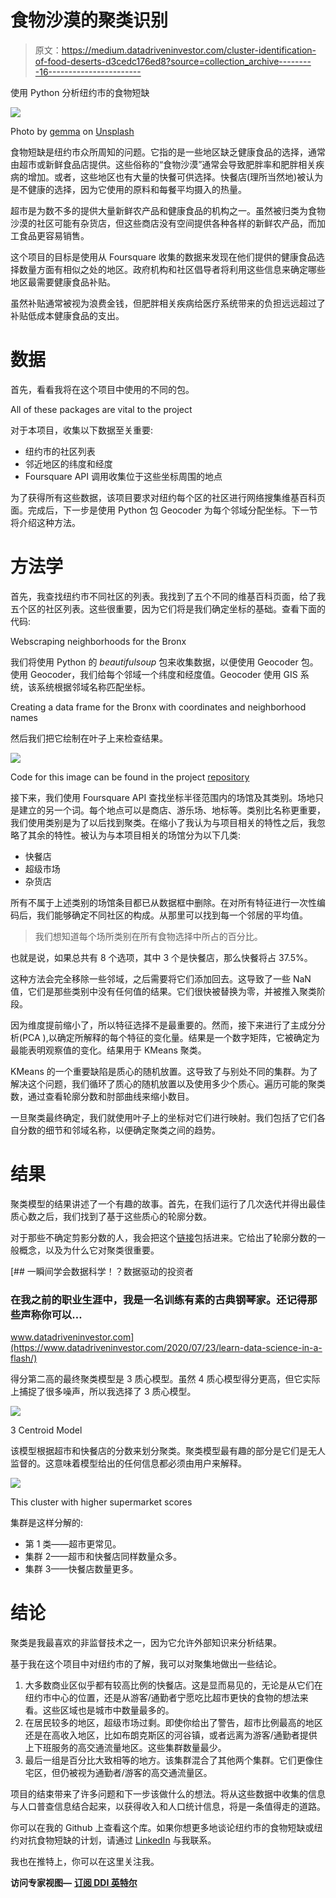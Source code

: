 # 食物沙漠的聚类识别

> 原文：<https://medium.datadriveninvestor.com/cluster-identification-of-food-deserts-d3cedc176ed8?source=collection_archive---------16----------------------->

使用 Python 分析纽约市的食物短缺

![](img/c326d8a053d3282131110b0535fc0616.png)

Photo by [gemma](https://unsplash.com/@_gemmajade?utm_source=medium&utm_medium=referral) on [Unsplash](https://unsplash.com?utm_source=medium&utm_medium=referral)

食物短缺是纽约市众所周知的问题。它指的是一些地区缺乏健康食品的选择，通常由超市或新鲜食品店提供。这些俗称的“食物沙漠”通常会导致肥胖率和肥胖相关疾病的增加。或者，这些地区也有大量的快餐可供选择。快餐店(理所当然地)被认为是不健康的选择，因为它使用的原料和每餐平均摄入的热量。

超市是为数不多的提供大量新鲜农产品和健康食品的机构之一。虽然被归类为食物沙漠的社区可能有杂货店，但这些商店没有空间提供各种各样的新鲜农产品，而加工食品更容易销售。

这个项目的目标是使用从 Foursquare 收集的数据来发现在他们提供的健康食品选择数量方面有相似之处的地区。政府机构和社区倡导者将利用这些信息来确定哪些地区最需要健康食品补贴。

虽然补贴通常被视为浪费金钱，但肥胖相关疾病给医疗系统带来的负担远远超过了补贴低成本健康食品的支出。

# 数据

首先，看看我将在这个项目中使用的不同的包。

All of these packages are vital to the project

对于本项目，收集以下数据至关重要:

*   纽约市的社区列表
*   邻近地区的纬度和经度
*   Foursquare API 调用收集位于这些坐标周围的地点

为了获得所有这些数据，该项目要求对纽约每个区的社区进行网络搜集维基百科页面。完成后，下一步是使用 Python 包 Geocoder 为每个邻域分配坐标。下一节将介绍这种方法。

# 方法学

首先，我查找纽约市不同社区的列表。我找到了五个不同的维基百科页面，给了我五个区的社区列表。这些很重要，因为它们将是我们确定坐标的基础。查看下面的代码:

Webscraping neighborhoods for the Bronx

我们将使用 Python 的 *beautifulsoup* 包来收集数据，以便使用 Geocoder 包。使用 Geocoder，我们给每个邻域一个纬度和经度值。Geocoder 使用 GIS 系统，该系统根据邻域名称匹配坐标。

Creating a data frame for the Bronx with coordinates and neighborhood names

然后我们把它绘制在叶子上来检查结果。

![](img/605438ad373223fae15c15f0c0a828b9.png)

Code for this image can be found in the project [repository](https://github.com/ptorres001/coursera_capstone/blob/main/Cluster_Final.ipynb)

接下来，我们使用 Foursquare API 查找坐标半径范围内的场馆及其类别。场地只是建立的另一个词。每个地点可以是商店、游乐场、地标等。类别比名称更重要，我们使用类别是为了以后找到聚类。在缩小了我认为与项目相关的特性之后，我忽略了其余的特性。被认为与本项目相关的场馆分为以下几类:

*   快餐店
*   超级市场
*   杂货店

所有不属于上述类别的场馆条目都已从数据框中删除。在对所有特征进行一次性编码后，我们能够确定不同社区的构成。从那里可以找到每一个邻居的平均值。

> 我们想知道每个场所类别在所有食物选择中所占的百分比。

也就是说，如果总共有 8 个选项，其中 3 个是快餐店，那么快餐将占 37.5%。

这种方法会完全移除一些邻域，之后需要将它们添加回去。这导致了一些 NaN 值，它们是那些类别中没有任何值的结果。它们很快被替换为零，并被推入聚类阶段。

因为维度提前缩小了，所以特征选择不是最重要的。然而，接下来进行了主成分分析(PCA ),以确定所解释的每个特征的变化量。结果是一个数字矩阵，它被确定为最能表明观察值的变化。结果用于 KMeans 聚类。

KMeans 的一个重要缺陷是质心的随机放置。这导致了与别处不同的集群。为了解决这个问题，我们循环了质心的随机放置以及使用多少个质心。遍历可能的聚类数，通过查看轮廓分数和肘部曲线来缩小数目。

一旦聚类最终确定，我们就使用叶子上的坐标对它们进行映射。我们包括了它们各自分数的细节和邻域名称，以便确定聚类之间的趋势。

# 结果

聚类模型的结果讲述了一个有趣的故事。首先，在我们运行了几次迭代并得出最佳质心数之后，我们找到了基于这些质心的轮廓分数。

对于那些不确定剪影分数的人，我会把这个[链接](https://en.wikipedia.org/wiki/Silhouette_(clustering))包括进来。它给出了轮廓分数的一般概念，以及为什么它对聚类很重要。

[](https://www.datadriveninvestor.com/2020/07/23/learn-data-science-in-a-flash/) [## 一瞬间学会数据科学！？数据驱动的投资者

### 在我之前的职业生涯中，我是一名训练有素的古典钢琴家。还记得那些声称你可以…

www.datadriveninvestor.com](https://www.datadriveninvestor.com/2020/07/23/learn-data-science-in-a-flash/) 

得分第二高的最终聚类模型是 3 质心模型。虽然 4 质心模型得分更高，但它实际上捕捉了很多噪声，所以我选择了 3 质心模型。

![](img/e5cb98337221069ce718ba22d6c7ea28.png)

3 Centroid Model

该模型根据超市和快餐店的分数来划分聚类。聚类模型最有趣的部分是它们是无人监督的。这意味着模型给出的任何信息都必须由用户来解释。

![](img/f33e2b0334ca8ab43f939b5964694f00.png)

This cluster with higher supermarket scores

集群是这样分解的:

*   第 1 类——超市更常见。
*   集群 2——超市和快餐店同样数量众多。
*   集群 3——快餐店数量更多。

# 结论

聚类是我最喜欢的非监督技术之一，因为它允许外部知识来分析结果。

基于我在这个项目中对纽约市的了解，我可以对聚集地做出一些结论。

1.  大多数商业区似乎都有较高比例的快餐店。这是显而易见的，无论是从它们在纽约市中心的位置，还是从游客/通勤者宁愿吃比超市更快的食物的想法来看。这些区域也是城市中数量最多的。
2.  在居民较多的地区，超级市场过剩。即使你给出了警告，超市比例最高的地区还是在高收入地区，比如布朗克斯区的河谷镇，或者远离为游客/通勤者提供上下班服务的高交通流量地区。这些集群数量最少。
3.  最后一组是百分比大致相等的地方。该集群混合了其他两个集群。它们更像住宅区，但仍被视为通勤者/游客的高交通流量区。

项目的结束带来了许多问题和下一步该做什么的想法。将从这些数据中收集的信息与人口普查信息结合起来，以获得收入和人口统计信息，将是一条值得走的道路。

你可以在我的 Github 上查看这个库。如果你想更多地谈论纽约市的食物短缺或纽约对抗食物短缺的计划，请通过 [LinkedIn](http://linkedin.com/in/pntorres/) 与我联系。

我也在推特上，你可以在这里关注我。

**访问专家视图—** [**订阅 DDI 英特尔**](https://datadriveninvestor.com/ddi-intel)